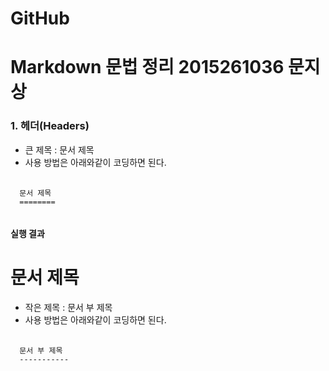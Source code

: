 # GitHub
# Markdown 문법 정리  2015261036 문지상

### 1. 헤더(Headers)
* 큰 제목 : 문서 제목
* 사용 방법은 아래와같이 코딩하면 된다.
<pre>
  <code>
  문서 제목
  ======== 
  </code>
</pre>

#### 실행 결과

문서 제목
========




* 작은 제목 : 문서 부 제목
* 사용 방법은 아래와같이 코딩하면 된다.
<pre>
  <code>
  문서 부 제목
  ----------- 
  </code>
</pre>
